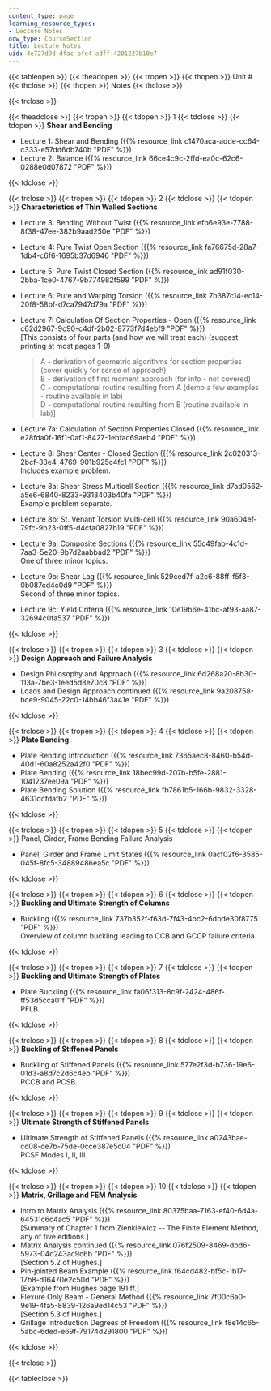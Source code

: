 ```yaml
---
content_type: page
learning_resource_types:
- Lecture Notes
ocw_type: CourseSection
title: Lecture Notes
uid: 4e727d9d-dfac-bfe4-adff-4201227b10e7
---
```


{{< tableopen >}}
{{< theadopen >}}
{{< tropen >}}
{{< thopen >}}
Unit #
{{< thclose >}}
{{< thopen >}}
Notes
{{< thclose >}}

{{< trclose >}}

{{< theadclose >}}
{{< tropen >}}
{{< tdopen >}}
1
{{< tdclose >}}
{{< tdopen >}}
**Shear and Bending**

*   Lecture 1: Shear and Bending ({{% resource_link c1470aca-adde-cc64-c333-e57dd6db740b "PDF" %}})
*   Lecture 2: Balance ({{% resource_link 66ce4c9c-2ffd-ea0c-62c6-0288e0d07872 "PDF" %}})


{{< tdclose >}}

{{< trclose >}}
{{< tropen >}}
{{< tdopen >}}
2
{{< tdclose >}}
{{< tdopen >}}
**Characteristics of Thin Walled Sections**

*   Lecture 3: Bending Without Twist ({{% resource_link efb6e93e-7788-8f38-47ee-382b9aad250e "PDF" %}})
*   Lecture 4: Pure Twist Open Section ({{% resource_link fa76675d-28a7-1db4-c6f6-1695b37d6946 "PDF" %}})
*   Lecture 5: Pure Twist Closed Section ({{% resource_link ad91f030-2bba-1ce0-4767-9b774982f599 "PDF" %}})
*   Lecture 6: Pure and Warping Torsion ({{% resource_link 7b387c14-ec14-20f8-58bf-d7ca7947d79a "PDF" %}})
*   Lecture 7: Calculation Of Section Properties - Open ({{% resource_link c62d2967-9c90-c4df-2b02-8773f7d4ebf9 "PDF" %}})  
    \[This consists of four parts (and how we will treat each) (suggest printing at most pages 1-9)  
    
    > A - derivation of geometric algorithms for section properties (cover quickly for sense of approach)  
    > B - derivation of first moment approach (for info - not covered)  
    > C - computational routine resulting from A (demo a few examples - routine available in lab)  
    > D - computational routine resulting from B (routine available in lab)\]
    
*   Lecture 7a: Calculation of Section Properties Closed ({{% resource_link e28fda0f-16f1-0af1-8427-1ebfac69aeb4 "PDF" %}})
*   Lecture 8: Shear Center - Closed Section ({{% resource_link 2c020313-2bcf-33e4-4769-901b925c4fc1 "PDF" %}})  
    Includes example problem.
*   Lecture 8a: Shear Stress Multicell Section ({{% resource_link d7ad0562-a5e6-6840-8233-9313403b40fa "PDF" %}})  
    Example problem separate.
*   Lecture 8b: St. Venant Torsion Multi-cell ({{% resource_link 90a604ef-79fc-9b23-0ff5-d4cfa0827b19 "PDF" %}})
*   Lecture 9a: Composite Sections ({{% resource_link 55c49fab-4c1d-7aa3-5e20-9b7d2aabbad2 "PDF" %}})  
    One of three minor topics.
*   Lecture 9b: Shear Lag ({{% resource_link 529ced7f-a2c6-88ff-f5f3-0b087cd4c0d9 "PDF" %}})  
    Second of three minor topics.
*   Lecture 9c: Yield Criteria ({{% resource_link 10e19b6e-41bc-af93-aa87-32694c0fa537 "PDF" %}})


{{< tdclose >}}

{{< trclose >}}
{{< tropen >}}
{{< tdopen >}}
3
{{< tdclose >}}
{{< tdopen >}}
**Design Approach and Failure Analysis**

*   Design Philosophy and Approach ({{% resource_link 6d268a20-8b30-113a-7be3-1eed5d8e70c8 "PDF" %}})
*   Loads and Design Approach continued ({{% resource_link 9a208758-bce9-9045-22c0-14bb46f3a41e "PDF" %}})


{{< tdclose >}}

{{< trclose >}}
{{< tropen >}}
{{< tdopen >}}
4
{{< tdclose >}}
{{< tdopen >}}
**Plate Bending**

*   Plate Bending Introduction ({{% resource_link 7365aec8-8460-b54d-40d1-60a8252a42f0 "PDF" %}})
*   Plate Bending ({{% resource_link 18bec99d-207b-b5fe-2881-1041237ee09a "PDF" %}})
*   Plate Bending Solution ({{% resource_link fb7861b5-166b-9832-3328-4631dcfdafb2 "PDF" %}})


{{< tdclose >}}

{{< trclose >}}
{{< tropen >}}
{{< tdopen >}}
5
{{< tdclose >}}
{{< tdopen >}}
Panel, Girder, Frame Bending Failure Analysis

*   Panel, Girder and Frame Limit States ({{% resource_link 0acf02f6-3585-045f-8fc5-34889486ea5c "PDF" %}})


{{< tdclose >}}

{{< trclose >}}
{{< tropen >}}
{{< tdopen >}}
6
{{< tdclose >}}
{{< tdopen >}}
**Buckling and Ultimate Strength of Columns**

*   Buckling ({{% resource_link 737b352f-f63d-7f43-4bc2-6dbde30f8775 "PDF" %}})  
    Overview of column buckling leading to CCB and GCCP failure criteria.


{{< tdclose >}}

{{< trclose >}}
{{< tropen >}}
{{< tdopen >}}
7
{{< tdclose >}}
{{< tdopen >}}
**Buckling and Ultimate Strength of Plates**

*   Plate Buckling ({{% resource_link fa06f313-8c9f-2424-486f-ff53d5cca01f "PDF" %}})  
    PFLB.


{{< tdclose >}}

{{< trclose >}}
{{< tropen >}}
{{< tdopen >}}
8
{{< tdclose >}}
{{< tdopen >}}
**Buckling of Stiffened Panels**

*   Buckling of Stiffened Panels ({{% resource_link 577e2f3d-b736-19e6-01d3-a8d7c2d6c4eb "PDF" %}})  
    PCCB and PCSB.


{{< tdclose >}}

{{< trclose >}}
{{< tropen >}}
{{< tdopen >}}
9
{{< tdclose >}}
{{< tdopen >}}
**Ultimate Strength of Stiffened Panels**

*   Ultimate Strength of Stiffened Panels ({{% resource_link a0243bae-cc08-ce7b-75de-0cce387e5c04 "PDF" %}})  
    PCSF Modes I, II, III.


{{< tdclose >}}

{{< trclose >}}
{{< tropen >}}
{{< tdopen >}}
10
{{< tdclose >}}
{{< tdopen >}}
**Matrix, Grillage and FEM Analysis**

*   Intro to Matrix Analysis ({{% resource_link 80375baa-7163-ef40-6d4a-64531c6c4ac5 "PDF" %}})  
    \[Summary of Chapter 1 from Zienkiewicz -- The Finite Element Method, any of five editions.\]
*   Matrix Analysis continued ({{% resource_link 076f2509-8469-dbd6-5973-04d243ac9c6b "PDF" %}})  
    \[Section 5.2 of Hughes.\]
*   Pin-jointed Beam Example ({{% resource_link f64cd482-bf5c-1b17-17b8-d16470e2c50d "PDF" %}})  
    \[Example from Hughes page 191 ff.\]
*   Flexure Only Beam - General Method ({{% resource_link 7f00c6a0-9e19-4fa5-8839-126a9ed14c53 "PDF" %}})  
    \[Section 5.3 of Hughes.\]
*   Grillage Introduction Degrees of Freedom ({{% resource_link f8e14c65-5abc-6ded-e69f-79174d291800 "PDF" %}})


{{< tdclose >}}

{{< trclose >}}

{{< tableclose >}}